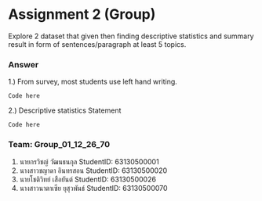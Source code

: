 # Assignment 2 (Group)
Explore 2 dataset that given then finding descriptive statistics and summary result in form of sentences/paragraph at least 5 topics.

### Answer

1.) From survey, most students use left hand writing.
```{R}
Code here
```

2.) Descriptive statistics Statement
```{R}
Code here
```


### Team: Group_01_12_26_70
1. นายกรวิชญ์      วัฒนธนกุล StudentID: 63130500001
2. นางสาวชญาดา   อินทรสอน StudentID: 63130500020
3. นายโชติวิทย์     เสือยันต์  StudentID: 63130500026
4. นางสาวนาตาเซีย ยุสุวพันธ์  StudentID: 63130500070

